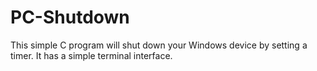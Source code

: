 # PC-Shutdown
This simple C program will shut down your Windows device by setting a timer. It has a simple terminal interface.
